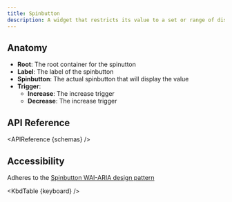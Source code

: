 ```yaml
---
title: Spinbutton
description: A widget that restricts its value to a set or range of discrete values. 
---
```


<script>
    import { APIReference, KbdTable } from '$docs/components';
    export let schemas;
    export let keyboard;
</script>

## Anatomy

- **Root**: The root container for the spinutton
- **Label**: The label of the spinbutton
- **Spinbutton**: The actual spinbutton that will display the value
- **Trigger**:
    - **Increase**: The increase trigger
    - **Decrease**: The increase trigger

## API Reference

<APIReference {schemas} />

## Accessibility

Adheres to the [Spinbutton WAI-ARIA design pattern](https://www.w3.org/WAI/ARIA/apg/patterns/spinbutton/)

<KbdTable {keyboard} />


